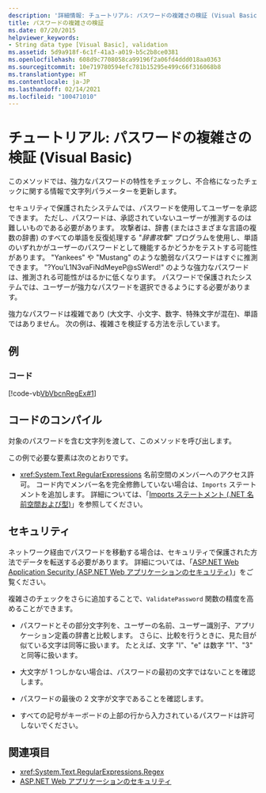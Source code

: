 ```yaml
---
description: '詳細情報: チュートリアル: パスワードの複雑さの検証 (Visual Basic)'
title: パスワードの複雑さの検証
ms.date: 07/20/2015
helpviewer_keywords:
- String data type [Visual Basic], validation
ms.assetid: 5d9a918f-6c1f-41a3-a019-b5c2b8ce0381
ms.openlocfilehash: 608d9c7708058ca99196f2a06fd4ddd018aa0363
ms.sourcegitcommit: 10e719780594efc781b15295e499c66f316068b8
ms.translationtype: HT
ms.contentlocale: ja-JP
ms.lasthandoff: 02/14/2021
ms.locfileid: "100471010"
---
```

# <a name="walkthrough-validating-that-passwords-are-complex-visual-basic"></a>チュートリアル: パスワードの複雑さの検証 (Visual Basic)

このメソッドでは、強力なパスワードの特性をチェックし、不合格になったチェックに関する情報で文字列パラメーターを更新します。  
  
 セキュリティで保護されたシステムでは、パスワードを使用してユーザーを承認できます。 ただし、パスワードは、承認されていないユーザーが推測するのは難しいものである必要があります。 攻撃者は、辞書 (またはさまざまな言語の複数の辞書) のすべての単語を反復処理する "*辞書攻撃*" プログラムを使用し、単語のいずれかがユーザーのパスワードとして機能するかどうかをテストする可能性があります。 "Yankees" や "Mustang" のような脆弱なパスワードはすぐに推測できます。 "?You'L1N3vaFiNdMeyeP@sSWerd!" のような強力なパスワードは、推測される可能性がはるかに低くなります。 パスワードで保護されたシステムでは、ユーザーが強力なパスワードを選択できるようにする必要があります。  
  
 強力なパスワードは複雑であり (大文字、小文字、数字、特殊文字が混在)、単語ではありません。 次の例は、複雑さを検証する方法を示しています。  
  
## <a name="example"></a>例  
  
### <a name="code"></a>コード  

 [!code-vb[VbVbcnRegEx#1](~/samples/snippets/visualbasic/VS_Snippets_VBCSharp/VbVbcnRegEx/VB/Class1.vb#1)]  
  
## <a name="compile-the-code"></a>コードのコンパイル  

 対象のパスワードを含む文字列を渡して、このメソッドを呼び出します。  
  
 この例で必要な要素は次のとおりです。  
  
- <xref:System.Text.RegularExpressions> 名前空間のメンバーへのアクセス許可。 コード内でメンバー名を完全修飾していない場合は、`Imports` ステートメントを追加します。 詳細については、「[Imports ステートメント (.NET 名前空間および型)](../../../language-reference/statements/imports-statement-net-namespace-and-type.md)」を参照してください。  
  
## <a name="security"></a>セキュリティ  

 ネットワーク経由でパスワードを移動する場合は、セキュリティで保護された方法でデータを転送する必要があります。 詳細については、「[ASP.NET Web Application Security (ASP.NET Web アプリケーションのセキュリティ)](/previous-versions/aspnet/330a99hc(v=vs.100))」をご覧ください。
  
 複雑さのチェックをさらに追加することで、`ValidatePassword` 関数の精度を高めることができます。  
  
- パスワードとその部分文字列を、ユーザーの名前、ユーザー識別子、アプリケーション定義の辞書と比較します。 さらに、比較を行うときに、見た目が似ている文字は同等に扱います。 たとえば、文字 "l"、"e" は数字 "1"、"3" と同等に扱います。  
  
- 大文字が 1 つしかない場合は、パスワードの最初の文字ではないことを確認します。  
  
- パスワードの最後の 2 文字が文字であることを確認します。  
  
- すべての記号がキーボードの上部の行から入力されているパスワードは許可しないでください。  
  
## <a name="see-also"></a>関連項目

- <xref:System.Text.RegularExpressions.Regex>
- [ASP.NET Web アプリケーションのセキュリティ](/previous-versions/aspnet/330a99hc(v=vs.100))
